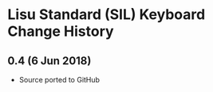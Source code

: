 Lisu Standard (SIL) Keyboard Change History
=======================

0.4 (6 Jun 2018)
-----------------
* Source ported to GitHub
